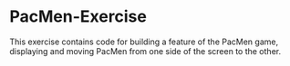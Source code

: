 # PacMen-Exercise
This exercise contains code for building a feature of the PacMen game, displaying and moving PacMen from one side of the screen to the other.
